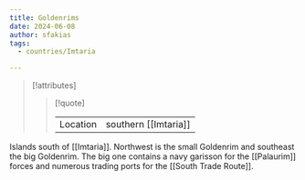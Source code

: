 ```yaml
---
title: Goldenrims
date: 2024-06-08
author: sfakias
tags:
  - countries/Imtaria

---
```

> [!attributes]
> 
> > [!quote]
> >
> > | | |
> > | --- | --- |
> > | Location | southern [[Imtaria]] |

Islands south of [[Imtaria]]. Northwest is the small Goldenrim and southeast the big Goldenrim. The big one contains a navy garisson for the [[Palaurim]] forces and numerous trading ports for the [[South Trade Route]].